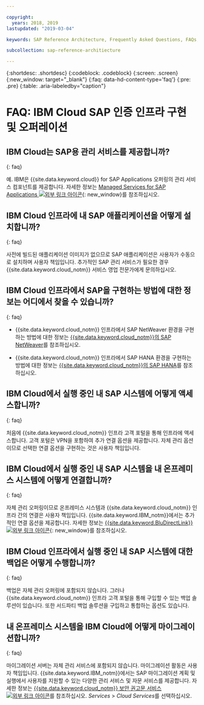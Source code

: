 ```yaml
---

copyright:
  years: 2018, 2019
lastupdated: "2019-03-04"

keywords: SAP Reference Architecture, Frequently Asked Questions, FAQs, {{site.data.keyword.cloud_notm}} SAP-Certified Infrastructure implementation and operations

subcollection: sap-reference-architiecture

---
```


{:shortdesc: .shortdesc}
{:codeblock: .codeblock}
{:screen: .screen}
{:new_window: target="_blank"}
{:faq: data-hd-content-type='faq'}
{:pre: .pre}
{:table: .aria-labeledby="caption"}

# FAQ: IBM Cloud SAP 인증 인프라 구현 및 오퍼레이션

## IBM Cloud는 SAP용 관리 서비스를 제공합니까?
{: faq}

예. IBM은 {{site.data.keyword.cloud}} for SAP Applications 오퍼링의 관리 서비스 컴포넌트를 제공합니다. 자세한 정보는 [Managed Services for SAP Applications ![외부 링크 아이콘](../../icons/launch-glyph.svg "외부 링크 아이콘")](https://www.ibm.com/cloud/sap/managed){: new_window}를 참조하십시오.

## IBM Cloud 인프라에 내 SAP 애플리케이션을 어떻게 설치합니까?
{: faq}

사전에 빌드된 애플리케이션 이미지가 없으므로 SAP 애플리케이션은 사용자가 수동으로 설치하며 사용자 책임입니다. 추가적인 SAP 관리 서비스가 필요한 경우 {{site.data.keyword.cloud_notm}} 서비스 영업 전문가에게 문의하십시오.

## IBM Cloud 인프라에서 SAP을 구현하는 방법에 대한 정보는 어디에서 찾을 수 있습니까?
{: faq}

  * {{site.data.keyword.cloud_notm}} 인프라에서 SAP NetWeaver 환경을 구현하는 방법에 대한 정보는 [{{site.data.keyword.cloud_notm}}의 SAP NetWeaver](/docs/infrastructure/sap-netweaver?topic=sap-netweaver-getting-started#getting-started)를 참조하십시오.

  * {{site.data.keyword.cloud_notm}} 인프라에서 SAP HANA 환경을 구현하는 방법에 대한 정보는 [{{site.data.keyword.cloud_notm}}의 SAP HANA](/docs/infrastructure/sap-hana?topic=sap-hana-getting-started#getting-started)를 참조하십시오.

## IBM Cloud에서 실행 중인 내 SAP 시스템에 어떻게 액세스합니까?
{: faq}

처음에 {{site.data.keyword.cloud_notm}} 인프라 고객 포털을 통해 인프라에 액세스합니다. 고객 포털은 VPN을 포함하여 추가 연결 옵션을 제공합니다. 자체 관리 옵션이므로 선택한 연결 옵션을 구현하는 것은 사용자 책임입니다.

## IBM Cloud에서 실행 중인 내 SAP 시스템을 내 온프레미스 시스템에 어떻게 연결합니까?
{: faq}

자체 관리 오퍼링이므로 온프레미스 시스템과 {{site.data.keyword.cloud_notm}} 인프라 간의 연결은 사용자 책임입니다. {{site.data.keyword.IBM_notm}}에서는 추가적인 연결 옵션을 제공합니다. 자세한 정보는 [{{site.data.keyword.BluDirectLink}} ![외부 링크 아이콘](../../icons/launch-glyph.svg "외부 링크 아이콘")](https://www.ibm.com/cloud/direct-link){: new_window}를 참조하십시오.

## IBM Cloud 인프라에서 실행 중인 내 SAP 시스템에 대한 백업은 어떻게 수행합니까?
{: faq}

백업은 자체 관리 오퍼링에 포함되지 않습니다. 그러나 {{site.data.keyword.cloud_notm}} 인프라 고객 포털을 통해 구입할 수 있는 백업 솔루션이 있습니다. 또한 서드파티 백업 솔루션을 구입하고 통합하는 옵션도 있습니다.

## 내 온프레미스 시스템을 IBM Cloud에 어떻게 마이그레이션합니까?
{: faq}

마이그레이션 서버는 자체 관리 서비스에 포함되지 않습니다. 마이그레이션 활동은 사용자 책임입니다. {{site.data.keyword.IBM_notm}}에서는 SAP 마이그레이션 계획 및 실행에서 사용자를 지원할 수 있는 다양한 관리 서비스 및 자문 서비스를 제공합니다. 자세한 정보는 [{{site.data.keyword.cloud_notm}} 보안 권고문 서비스 ![외부 링크 아이콘](../../icons/launch-glyph.svg "외부 링크 아이콘")](https://ibm.com/us-en/marketplace/cloud-consulting-services)를 참조하십시오. *Services* > *Cloud Services*를 선택하십시오.
